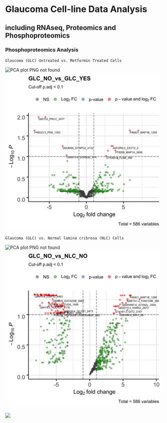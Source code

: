 # Glaucoma Cell-line Data Analysis
## including RNAseq, Proteomics and Phosphoproteomics

### Phosphoproteomics Analysis
```
Glaucoma (GLC) Untreated vs. Metformin Treated Cells
```
![PCA plot PNG not found](DEP_output/cell_line_metformin_excl_NLC/GLC_metformin.PCAse.cell_line_metformin_excl_NLC.*.png)
![Volcano plot PNG not found](DEP_output/cell_line_metformin_excl_NLC/GLC_metformin.enh_volcanos.cell_line_metformin_excl_NLC.png)

```
Glaucoma (GLC) vs. Normal lamina cribrosa (NLC) Cells
```
![PCA plot PNG not found](DEP_output/cell_line_metformin_excl_YES/GLC_NLC.PCAse.cell_line_metformin_excl_YES.*.png)
![Volcano plot PNG not found](DEP_output/cell_line_metformin_excl_YES/GLC_NLC.enh_volcanos.cell_line_metformin_excl_YES.png)

<img src="DEP_output/cell_line_metformin_excl_YES/GLC_NLC.PCAse.cell_line_metformin_excl_YES.*.png">